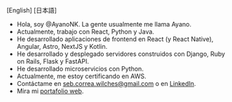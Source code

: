 [English] [日本語]  
- Hola, soy @AyanoNK. La gente usualmente me llama Ayano.  
- Actualmente, trabajo con React, Python y Java.  
- He desarrollado aplicaciones de frontend en React (y React Native), Angular, Astro, NextJS y Kotlin.  
- He desarrollado y desplegado servidores construidos con Django, Ruby on Rails, Flask y FastAPI.  
- He desarrollado microservicios con Python.  
- Actualmente, me estoy certificando en AWS.  
- Contáctame en seb.correa.wilches@gmail.com o en [LinkedIn](https://www.linkedin.com/in/ayanonk/).  
- Mira mi [portafolio web](https://www.ayano.software/).

<!---
AyanoNK/AyanoNK is a ✨ special ✨ repository because its `README.md` (this file) appears on your GitHub profile.
You can click the Preview link to take a look at your changes.
--->
